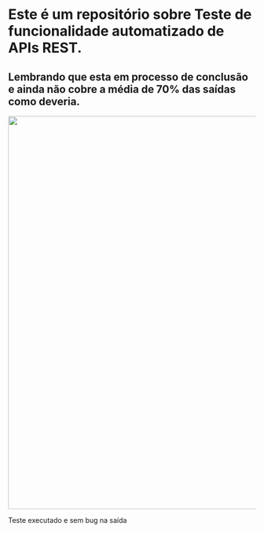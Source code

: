 <h1>Este é um repositório sobre Teste de funcionalidade automatizado de APIs REST.</h1>
<h2>Lembrando que esta em processo de conclusão e ainda não cobre a média de 70% das saídas como deveria.</h2>

<img src="https://user-images.githubusercontent.com/71628988/142801826-83144408-48c7-4af7-8009-eac9041950ef.PNG" width ="800px" higth ="400px">
<p>Teste executado e sem bug na saída</p>
